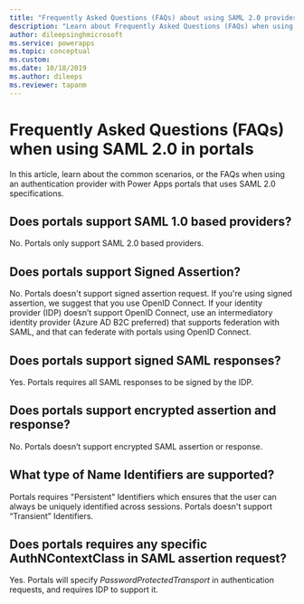 ```yaml
---
title: "Frequently Asked Questions (FAQs) about using SAML 2.0 providers for authentication in Power Apps portals.  | MicrosoftDocs"
description: "Learn about Frequently Asked Questions (FAQs) when using SAML 2.0 providers for authentication in Power Apps portals."
author: dileepsinghmicrosoft
ms.service: powerapps
ms.topic: conceptual
ms.custom: 
ms.date: 10/18/2019
ms.author: dileeps
ms.reviewer: tapanm
---
```


# Frequently Asked Questions (FAQs) when using SAML 2.0 in portals

In this article, learn about the common scenarios, or the FAQs when using an authentication provider with Power Apps portals that uses SAML 2.0 specifications.

## Does portals support SAML 1.0 based providers?

No. Portals only support SAML 2.0 based providers.

## Does portals support Signed Assertion?

No. Portals doesn't support signed assertion request. If you're using signed assertion, we suggest that you use OpenID Connect. If your identity provider (IDP) doesn’t support OpenID Connect, use an intermediatory identity provider (Azure AD B2C preferred) that supports federation with SAML, and that can federate with portals using OpenID Connect.

## Does portals support signed SAML responses?

Yes. Portals requires all SAML responses to be signed by the IDP.

## Does portals support encrypted assertion and response?

No. Portals doesn’t support encrypted SAML assertion or response.

## What type of Name Identifiers are supported?

Portals requires "Persistent" Identifiers which ensures that the user can always be uniquely identified across sessions. Portals doesn't support “Transient” Identifiers.

## Does portals requires any specific AuthNContextClass in SAML assertion request?

Yes. Portals will specify *PasswordProtectedTransport* in authentication requests, and requires IDP to support it.
